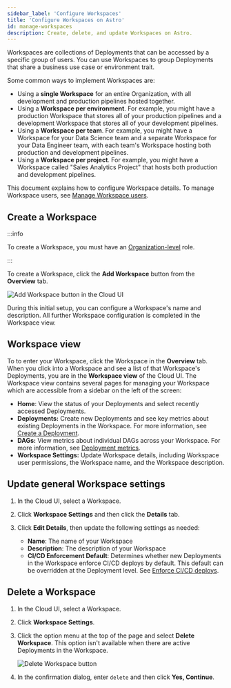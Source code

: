 ```yaml
---
sidebar_label: 'Configure Workspaces'
title: 'Configure Workspaces on Astro'
id: manage-workspaces
description: Create, delete, and update Workspaces on Astro.
---
```


Workspaces are collections of Deployments that can be accessed by a specific group of users. You can use Workspaces to group Deployments that share a business use case or environment trait.

Some common ways to implement Workspaces are:

- Using a **single Workspace** for an entire Organization, with all development and production pipelines hosted together.
- Using a **Workspace per environment**. For example, you might have a production Workspace that stores all of your production pipelines and a development Workspace that stores all of your development pipelines.
- Using a **Workspace per team**. For example, you might have a Workspace for your Data Science team and a separate Workspace for your Data Engineer team, with each team's Workspace hosting both production and development pipelines.
- Using a **Workspace per project**. For example, you might have a Workspace called "Sales Analytics Project" that hosts both production and development pipelines.

This document explains how to configure Workspace details. To manage Workspace users, see [Manage Workspace users](manage-workspace-users.md).

## Create a Workspace

:::info

To create a Workspace, you must have an [Organization-level](user-permissions.md#organization-roles) role.

:::

To create a Workspace, click the **Add Workspace** button from the **Overview** tab.

![Add Workspace button in the Cloud UI](/img/docs/add-workspace.png)

During this initial setup, you can configure a Workspace's name and description. All further Workspace configuration is completed in the Workspace view.

## Workspace view

To to enter your Workspace, click the Workspace in the **Overview** tab. When you click into a Workspace and see a list of that Workspace's Deployments, you are in the **Workspace view** of the Cloud UI. The Workspace view contains several pages for managing your Workspace which are accessible from a sidebar on the left of the screen:

- **Home**: View the status of your Deployments and select recently accessed Deployments.
- **Deployments:** Create new Deployments and see key metrics about existing Deployments in the Workspace. For more information, see [Create a Deployment](create-deployment.md).
- **DAGs:** View metrics about individual DAGs across your Workspace. For more information, see [Deployment metrics](deployment-metrics.md#dag-runs).
- **Workspace Settings:** Update Workspace details, including Workspace user permissions, the Workspace name, and the Workspace description.

## Update general Workspace settings

1. In the Cloud UI, select a Workspace.

2. Click **Workspace Settings** and then click the **Details** tab.

3. Click **Edit Details**, then update the following settings as needed:

    - **Name**: The name of your Workspace
    - **Description**: The description of your Workspace
    - **CI/CD Enforcement Default**: Determines whether new Deployments in the Workspace enforce CI/CD deploys by default. This default can be overridden at the Deployment level. See [Enforce CI/CD deploys](deployment-resources.md#enforce-ci-cd-deploys).

## Delete a Workspace

1. In the Cloud UI, select a Workspace.

2. Click **Workspace Settings**.

3. Click the option menu at the top of the page and select **Delete Workspace**. This option isn't available when there are active Deployments in the Workspace.

    ![Delete Workspace button](/img/docs/delete-workspace.png)

4. In the confirmation dialog, enter `delete` and then click **Yes, Continue**.

